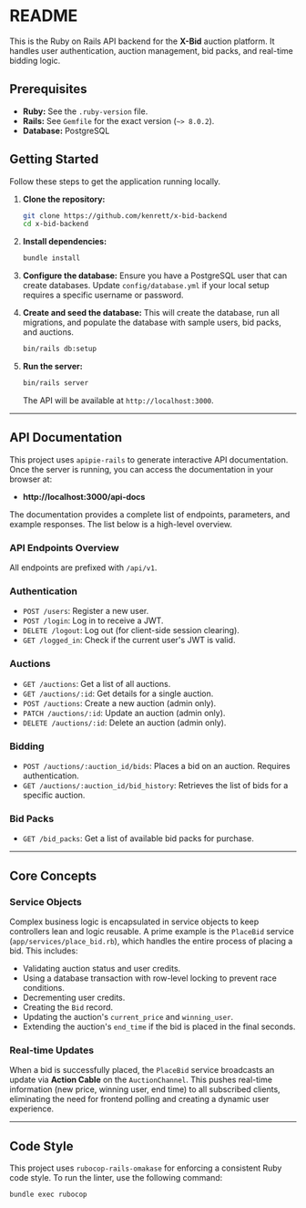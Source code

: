 # README

This is the Ruby on Rails API backend for the **X-Bid** auction platform. It handles user authentication, auction management, bid packs, and real-time bidding logic.

## Prerequisites

*   **Ruby:** See the `.ruby-version` file.
*   **Rails:** See `Gemfile` for the exact version (`~> 8.0.2`).
*   **Database:** PostgreSQL

## Getting Started

Follow these steps to get the application running locally.

1.  **Clone the repository:**
    ```bash
    git clone https://github.com/kenrett/x-bid-backend
    cd x-bid-backend
    ```

2.  **Install dependencies:**
    ```bash
    bundle install
    ```

3.  **Configure the database:**
    Ensure you have a PostgreSQL user that can create databases. Update `config/database.yml` if your local setup requires a specific username or password.

4.  **Create and seed the database:**
    This will create the database, run all migrations, and populate the database with sample users, bid packs, and auctions.
    ```bash
    bin/rails db:setup
    ```

5.  **Run the server:**
    ```bash
    bin/rails server
    ```
    The API will be available at `http://localhost:3000`.

---

## API Documentation

This project uses `apipie-rails` to generate interactive API documentation. Once the server is running, you can access the documentation in your browser at:

*   **http://localhost:3000/api-docs**

The documentation provides a complete list of endpoints, parameters, and example responses. The list below is a high-level overview.

### API Endpoints Overview

All endpoints are prefixed with `/api/v1`.

### Authentication

*   `POST /users`: Register a new user.
*   `POST /login`: Log in to receive a JWT.
*   `DELETE /logout`: Log out (for client-side session clearing).
*   `GET /logged_in`: Check if the current user's JWT is valid.

### Auctions

*   `GET /auctions`: Get a list of all auctions.
*   `GET /auctions/:id`: Get details for a single auction.
*   `POST /auctions`: Create a new auction (admin only).
*   `PATCH /auctions/:id`: Update an auction (admin only).
*   `DELETE /auctions/:id`: Delete an auction (admin only).

### Bidding

*   `POST /auctions/:auction_id/bids`: Places a bid on an auction. Requires authentication.
*   `GET /auctions/:auction_id/bid_history`: Retrieves the list of bids for a specific auction.

### Bid Packs

*   `GET /bid_packs`: Get a list of available bid packs for purchase.

---

## Core Concepts

### Service Objects

Complex business logic is encapsulated in service objects to keep controllers lean and logic reusable. A prime example is the `PlaceBid` service (`app/services/place_bid.rb`), which handles the entire process of placing a bid. This includes:
*   Validating auction status and user credits.
*   Using a database transaction with row-level locking to prevent race conditions.
*   Decrementing user credits.
*   Creating the `Bid` record.
*   Updating the auction's `current_price` and `winning_user`.
*   Extending the auction's `end_time` if the bid is placed in the final seconds.

### Real-time Updates

When a bid is successfully placed, the `PlaceBid` service broadcasts an update via **Action Cable** on the `AuctionChannel`. This pushes real-time information (new price, winning user, end time) to all subscribed clients, eliminating the need for frontend polling and creating a dynamic user experience.

---

## Code Style

This project uses `rubocop-rails-omakase` for enforcing a consistent Ruby code style. To run the linter, use the following command:

```bash
bundle exec rubocop
```
